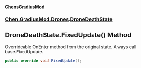 
#### [ChensGradiusMod](./index 'index')

### [Chen.GradiusMod.Drones](./Y-iPobZkdIiJ9feSuBjDaQ 'Chen.GradiusMod.Drones').[DroneDeathState](./8ui+PJgGZL18czsU0lHbsw 'Chen.GradiusMod.Drones.DroneDeathState')

## DroneDeathState.FixedUpdate() Method
Overrideable OnEnter method from the original state. Always call base.FixedUpdate.  
```csharp
public override void FixedUpdate();
```
